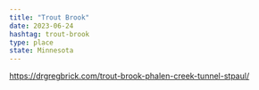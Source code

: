 ```yaml
---
title: "Trout Brook"
date: 2023-06-24
hashtag: trout-brook
type: place
state: Minnesota
---
```


https://drgregbrick.com/trout-brook-phalen-creek-tunnel-stpaul/

